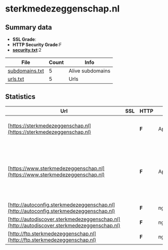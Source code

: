 

# sterkmedezeggenschap.nl
## Summary data


 - **SSL Grade**:
 - **HTTP Security Grade**:F
 - **[security.txt](https://www.digitaleoverheid.nl/nieuws/standaard-security-txt-nu-verplicht-voor-overheid/)**:2


| File       | Count | Info |
|------------|-------|------|
|[subdomains.txt](/data/sterkmedezeggenschap.nl/subdomains.txt)|5|Alive subdomains|
|[urls.txt](/data/sterkmedezeggenschap.nl/urls.txt)|5|Urls|


## Statistics


| Url | SSL | HTTP | Server | Cookie | HSTS | CORS | CTO | CSP | XFO | XXP | RP |FP| Tech |Title |
|--------|-------|-------|------|------|------|------|------|------|------|------|------|------|------|------|
|[https://sterkmedezeggenschap.nl](https://sterkmedezeggenschap.nl)| | **F**|Apache/2| | | | | | | | :white_check_mark: | |Apache HTTP Server:2 HSTS||
|[https://www.sterkmedezeggenschap.nl](https://www.sterkmedezeggenschap.nl)| | **F**|Apache/2| | | | | | | | :white_check_mark: | |Apache HTTP Server:2 Google Tag Manager MySQL PHP WordPress Yoast SEO:21.5|Sterk Medezeggen...|
|[http://autoconfig.sterkmedezeggenschap.nl](http://autoconfig.sterkmedezeggenschap.nl)| | **F**|nginx| | | | | | | | :white_check_mark: | |Nginx|301 Moved Perman...|
|[http://autodiscover.sterkmedezeggenschap.nl](http://autodiscover.sterkmedezeggenschap.nl)| | **F**|nginx| | | | | | | | :white_check_mark: | |Nginx|301 Moved Perman...|
|[http://ftp.sterkmedezeggenschap.nl](http://ftp.sterkmedezeggenschap.nl)| | **F**|nginx/1.18.0| | | | | | | | :white_check_mark: | |Nginx:1.18.0|Combell.com Park...|


